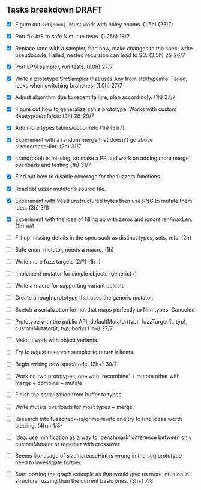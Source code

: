 Tasks breakdown DRAFT
---------------------

- [X] Figure out `set[enum]`. Must work with holey enums. (1.5h) (23/7)
- [X] Port fixUtf8 to safe Nim, run tests. (1.25h) 18/7
- [X] Replace rand with a sampler, find how, make changes to the spec, write pseudocode. Failed, nested recursion can lead to SO. (3.5h) 25-26/7
- [X] Port LPM sampler, run tests. (1.0h) 27/7
- [X] Write a prototype SrcSampler that uses Any from std/typeinfo. Failed, leaks when switching branches. (1.0h) 27/7
- [X] Adjust algorithm due to recent failure, plan accordingly. (1h) 27/7
- [X] Figure out how to generalize zah's prototype. Works with custom datatypes/refs/etc (3h) 28-29/7
- [X] Add more types tables/option/etc (1h) (31/7)
- [X] Experiment with a random merge that doesn't go above sizeIncreaseHint. (2h) 31/7
- [X] r.rand(bool) is missing, so make a PR and work on adding more merge overloads and testing (1h) 31/7
- [X] Find out how to disable coverage for the fuzzers functions.
- [X] Read libFuzzer mutator's source file.
- [X] Experiment with 'read unstructured bytes then use RNG to mutate them' idea. (3h) 3/8
- [X] Experiment with the idea of filling up with zeros and ignore len/maxLen. (1h) 4/8

- [ ] Fill up missing details in the spec such as distinct types, sets, refs. (2h)
- [ ] Safe enum mutator, needs a macro. (1h)
- [ ] Write more fuzz targets (2/?) (1h+)
- [ ] Implement mutator for simple objects (generic) ()
- [ ] Write a macro for supporting variant objects
- [ ] Create a rough prototype that uses the generic mutator.
- [ ] Scetch a serialization format that maps perfectly to Nim types. Canceled
- [ ] Prototype with the public API, defaultMutator(typ), fuzzTarget(it, typ), customMutator(it, typ, body) (1h+) 27/7
- [ ] Make it work with object variants.
- [ ] Try to adjust reservoir sampler to return k items.
- [ ] Begin writing new spec/code. (2h+) 30/7
- [ ] Work on two prototypes, one with 'recombine' + mutate other with merge + combine + mutate
- [ ] Finish the serialization from buffer to types.
- [ ] Write mutate overloads for most types + merge.
- [ ] Research into fuzzcheck-rs/grimoire/etc and try to find ideas worth stealing. (4h+) 1/8-
- [ ] Idea: use minification as a way to 'benchmark' difference between only customMutator or together with crossover
- [ ] Seems like usage of sizeIncreaseHint is wrong in the seq prototype need to investigate further.
- [ ] Start porting the graph example as that would give us more intuition in structure fuzzing than the current basic ones. (3h+) 7/8
